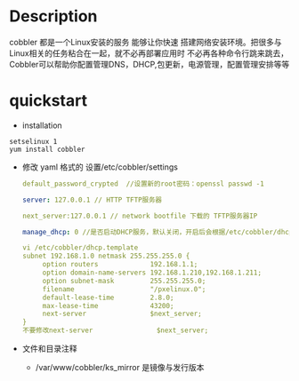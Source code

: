 # Description

cobbler 都是一个Linux安装的服务 能够让你快速 搭建网络安装环境。把很多与Linux相关的任务粘合在一起，就不必再部署应用时 不必再各种命令行跳来跳去，Cobbler可以帮助你配置管理DNS，DHCP,包更新，电源管理，配置管理安排等等

# quickstart

* installation

```
setselinux 1
yum install cobbler
```

* 修改 yaml 格式的 设置/etc/cobbler/settings

  ```yaml
  default_password_crypted  //设置新的root密码：openssl passwd -1
  
  server: 127.0.0.1 // HTTP TFTP服务器
  
  next_server:127.0.0.1 // network bootfile 下载的 TFTP服务器IP
  
  manage_dhcp: 0 //是否启动DHCP服务，默认关闭，开启后会根据/etc/cobbler/dhcp.template 生成dhcpd.conf 配置文件
  
  vi /etc/cobbler/dhcp.template
  subnet 192.168.1.0 netmask 255.255.255.0 {
       option routers             192.168.1.1;
       option domain-name-servers 192.168.1.210,192.168.1.211;
       option subnet-mask         255.255.255.0;
       filename                   "/pxelinux.0";
       default-lease-time         2.8.0;
       max-lease-time             43200;
       next-server                $next_server;
  }
  不要修改next-server                $next_server;
  ```

* 文件和目录注释
  * /var/www/cobbler/ks_mirror 是镜像与发行版本


